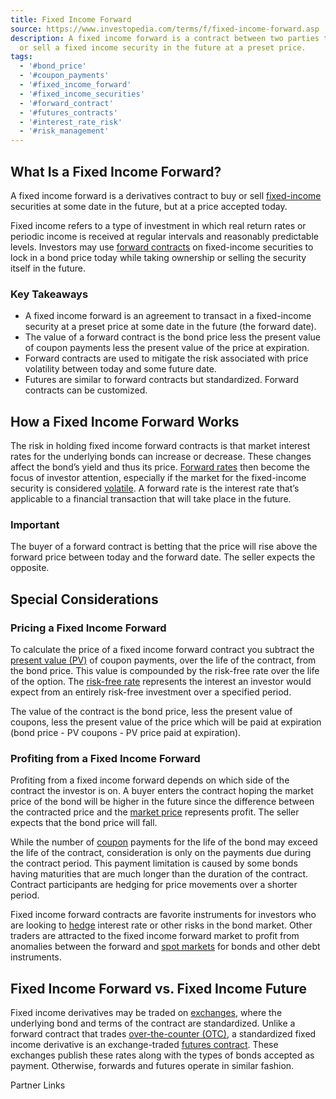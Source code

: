 ```yaml
---
title: Fixed Income Forward
source: https://www.investopedia.com/terms/f/fixed-income-forward.asp
description: A fixed income forward is a contract between two parties to either buy
  or sell a fixed income security in the future at a preset price.
tags:
  - '#bond_price'
  - '#coupon_payments'
  - '#fixed_income_forward'
  - '#fixed_income_securities'
  - '#forward_contract'
  - '#futures_contracts'
  - '#interest_rate_risk'
  - '#risk_management'
---
```

## What Is a Fixed Income Forward?

A fixed income forward is a derivatives contract to buy or sell [fixed-income](https://www.investopedia.com/terms/f/fixedincome.asp) securities at some date in the future, but at a price accepted today.

Fixed income refers to a type of investment in which real return rates or periodic income is received at regular intervals and reasonably predictable levels. Investors may use [forward contracts](https://www.investopedia.com/terms/f/forwardcontract.asp) on fixed-income securities to lock in a bond price today while taking ownership or selling the security itself in the future.

### Key Takeaways

- A fixed income forward is an agreement to transact in a fixed-income security at a preset price at some date in the future (the forward date).
- The value of a forward contract is the bond price less the present value of coupon payments less the present value of the price at expiration.
- Forward contracts are used to mitigate the risk associated with price volatility between today and some future date.
- Futures are similar to forward contracts but standardized. Forward contracts can be customized.

## How a Fixed Income Forward Works

The risk in holding fixed income forward contracts is that market interest rates for the underlying bonds can increase or decrease. These changes affect the bond’s yield and thus its price. [Forward rates](https://www.investopedia.com/terms/f/forwardrate.asp) then become the focus of investor attention, especially if the market for the fixed-income security is considered [volatile](https://www.investopedia.com/terms/v/volatility.asp). A forward rate is the interest rate that’s applicable to a financial transaction that will take place in the future.

### Important

The buyer of a forward contract is betting that the price will rise above the forward price between today and the forward date. The seller expects the opposite.

## Special Considerations

### Pricing a Fixed Income Forward

To calculate the price of a fixed income forward contract you subtract the [present value (PV)](https://www.investopedia.com/terms/p/presentvalue.asp) of coupon payments, over the life of the contract, from the bond price. This value is compounded by the risk-free rate over the life of the option. The [risk-free rate](https://www.investopedia.com/terms/r/risk-freerate.asp) represents the interest an investor would expect from an entirely risk-free investment over a specified period.

The value of the contract is the bond price, less the present value of coupons, less the present value of the price which will be paid at expiration (bond price - PV coupons - PV price paid at expiration).

### Profiting from a Fixed Income Forward

Profiting from a fixed income forward depends on which side of the contract the investor is on. A buyer enters the contract hoping the market price of the bond will be higher in the future since the difference between the contracted price and the [market price](https://www.investopedia.com/terms/m/market-price.asp) represents profit. The seller expects that the bond price will fall.

While the number of [coupon](https://www.investopedia.com/terms/c/coupon.asp) payments for the life of the bond may exceed the life of the contract, consideration is only on the payments due during the contract period. This payment limitation is caused by some bonds having maturities that are much longer than the duration of the contract. Contract participants are hedging for price movements over a shorter period.

Fixed income forward contracts are favorite instruments for investors who are looking to [hedge](https://www.investopedia.com/terms/h/hedge.asp) interest rate or other risks in the bond market. Other traders are attracted to the fixed income forward market to profit from anomalies between the forward and [spot markets](https://www.investopedia.com/terms/s/spotmarket.asp) for bonds and other debt instruments.

## Fixed Income Forward vs. Fixed Income Future

Fixed income derivatives may be traded on [exchanges](https://www.investopedia.com/terms/e/exchange.asp), where the underlying bond and terms of the contract are standardized. Unlike a forward contract that trades [over-the-counter (OTC)](https://www.investopedia.com/terms/o/otc.asp), a standardized fixed income derivative is an exchange-traded [futures contract](https://www.investopedia.com/terms/f/futurescontract.asp). These exchanges publish these rates along with the types of bonds accepted as payment. Otherwise, forwards and futures operate in similar fashion.

Partner Links